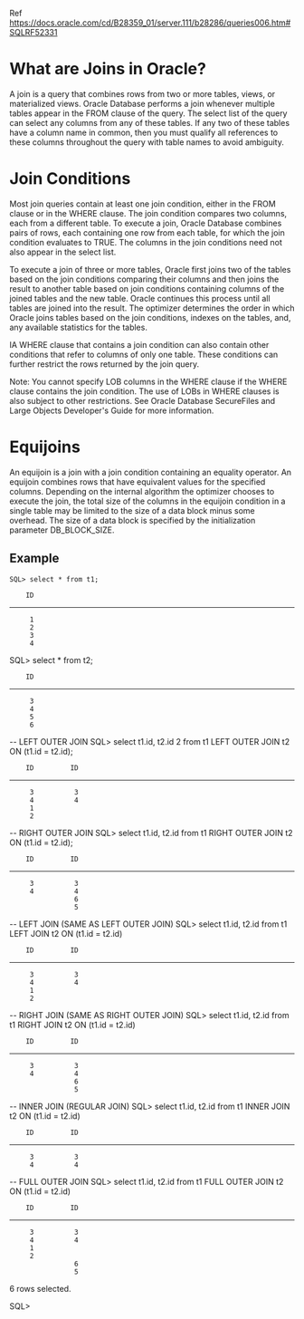 Ref https://docs.oracle.com/cd/B28359_01/server.111/b28286/queries006.htm#SQLRF52331

# What are Joins in Oracle? 
A join is a query that combines rows from two or more tables, views, or materialized views. Oracle Database performs a join whenever multiple tables appear in the FROM clause of the query. The select list of the query can select any columns from any of these tables. If any two of these tables have a column name in common, then you must qualify all references to these columns throughout the query with table names to avoid ambiguity.

# Join Conditions 
Most join queries contain at least one join condition, either in the FROM clause or in the WHERE clause. The join condition compares two columns, each from a different table. To execute a join, Oracle Database combines pairs of rows, each containing one row from each table, for which the join condition evaluates to TRUE. The columns in the join conditions need not also appear in the select list.

To execute a join of three or more tables, Oracle first joins two of the tables based on the join conditions comparing their columns and then joins the result to another table based on join conditions containing columns of the joined tables and the new table. Oracle continues this process until all tables are joined into the result. The optimizer determines the order in which Oracle joins tables based on the join conditions, indexes on the tables, and, any available statistics for the tables.

IA WHERE clause that contains a join condition can also contain other conditions that refer to columns of only one table. These conditions can further restrict the rows returned by the join query.

Note:
You cannot specify LOB columns in the WHERE clause if the WHERE clause contains the join condition. The use of LOBs in WHERE clauses is also subject to other restrictions. See Oracle Database SecureFiles and Large Objects Developer's Guide for more information.

# Equijoins 
An equijoin is a join with a join condition containing an equality operator. An equijoin combines rows that have equivalent values for the specified columns. Depending on the internal algorithm the optimizer chooses to execute the join, the total size of the columns in the equijoin condition in a single table may be limited to the size of a data block minus some overhead. The size of a data block is specified by the initialization parameter DB_BLOCK_SIZE.

## Example 
    
    SQL> select * from t1;

        ID
----------
         1
         2
         3
         4

SQL> select * from t2;

        ID
----------
         3
         4
         5
         6

-- LEFT OUTER JOIN
SQL> select t1.id, t2.id
  2  from t1 LEFT OUTER JOIN t2 ON (t1.id = t2.id);

        ID         ID
---------- ----------
         3          3
         4          4
         1
         2

-- RIGHT OUTER JOIN
SQL> select t1.id, t2.id from t1 RIGHT OUTER JOIN t2 ON (t1.id = t2.id);

        ID         ID
---------- ----------
         3          3
         4          4
                    6
                    5

-- LEFT JOIN (SAME AS LEFT OUTER JOIN)
SQL> select t1.id, t2.id from t1 LEFT JOIN t2 ON (t1.id = t2.id)

        ID         ID
---------- ----------
         3          3
         4          4
         1
         2

-- RIGHT JOIN (SAME AS RIGHT OUTER JOIN)
SQL> select t1.id, t2.id from t1 RIGHT JOIN t2 ON (t1.id = t2.id)

        ID         ID
---------- ----------
         3          3
         4          4
                    6
                    5

-- INNER JOIN (REGULAR JOIN)
SQL> select t1.id, t2.id from t1 INNER JOIN t2 ON (t1.id = t2.id)

        ID         ID
---------- ----------
         3          3
         4          4

-- FULL OUTER JOIN
SQL> select t1.id, t2.id from t1 FULL OUTER JOIN t2 ON (t1.id = t2.id)

        ID         ID
---------- ----------
         3          3
         4          4
         1
         2
                    6
                    5

6 rows selected.

SQL>
               
     
